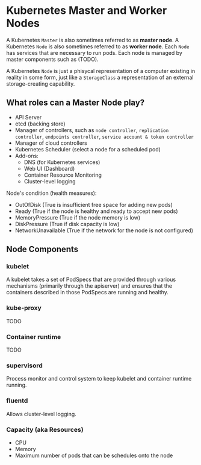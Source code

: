 # Kubernetes Master and Worker Nodes

A Kubernetes `Master` is also sometimes referred to as **master node**. A Kubernetes `Node` is also sometimes referred to as **worker node**. Each `Node` has services that are necessary to run pods. Each node is managed by master components such as (TODO).

A Kubernetes `Node` is just a phisycal representation of a computer existing in reality in some form, just like a `StorageClass` a representation of an external storage-creating capability.

## What roles can a Master Node play?

- API Server
- etcd (backing store)
- Manager of controllers, such as `node controller`, `replication controller`, `endpoints controller`, `service account & token controller`
- Manager of cloud controllers
- Kubernetes Scheduler (select a node for a scheduled pod)
- Add-ons:
  * DNS (for Kubernetes services)
  * Web UI (Dashboard)
  * Container Resource Monitoring
  * Cluster-level logging

Node's condition (health measures):

- OutOfDisk (True is insufficient free space for adding new pods)
- Ready (True if the node is healthy and ready to accept new pods)
- MemoryPressure (True if the node memory is low)
- DiskPressure (True if disk capacity is low)
- NetworkUnavailable (True if the network for the node is not configured)

## Node Components

### kubelet

A kubelet takes a set of PodSpecs that are provided through various mechanisms (primarily through the apiserver) and ensures that the containers described in those PodSpecs are running and healthy.

### kube-proxy

TODO

### Container runtime

TODO

### supervisord

Process monitor and control system to keep kubelet and container runtime running.

### fluentd

Allows cluster-level logging.

### Capacity (aka Resources)

- CPU
- Memory
- Maximum number of pods that can be schedules onto the node
